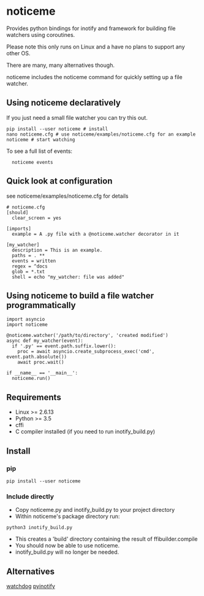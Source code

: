 # noticeme

Provides python bindings for inotify and framework for building file watchers using coroutines.

Please note this only runs on Linux and a have no plans to support any other OS.

There are many, many alternatives though.

noticeme includes the noticeme command for quickly setting up a file watcher.

## Using noticeme declaratively

If you just need a small file watcher you can try this out.

```
pip install --user noticeme # install
nano noticeme.cfg # use noticeme/examples/noticeme.cfg for an example
noticeme # start watching
```

To see a full list of events:

```
  noticeme events
```

## Quick look at configuration

see noticeme/examples/noticeme.cfg for details

```
# noticeme.cfg
[should]
  clear_screen = yes

[imports]
  example = A .py file with a @noticeme.watcher decorator in it

[my_watcher]
  description = This is an example.
  paths = . **
  events = written
  regex = ^docs
  glob = *.txt
  shell = echo "my_watcher: file was added"
```

## Using noticeme to build a file watcher programmatically

```
import asyncio
import noticeme

@noticeme.watcher('/path/to/directory', 'created modified')
async def my_watcher(event):
  if '.py' == event.path.suffix.lower():
    proc = await asyncio.create_subprocess_exec('cmd', event.path.absolute())
    await proc.wait()

if __name__ == '__main__':
  noticeme.run()
```

## Requirements

- Linux >= 2.6.13
- Python >= 3.5
- cffi
- C compiler installed (if you need to run inotify_build.py)

## Install

### pip

```
pip install --user noticeme
```

### Include directly

- Copy noticeme.py and inotify_build.py to your project directory
- Within noticeme's package directory run:

```
python3 inotify_build.py
```

- This creates a 'build' directory containing the result of ffibuilder.compile
- You should now be able to use noticeme.
- inotify_build.py will no longer be needed.

## Alternatives

[watchdog](https://github.com/gorakhargosh/watchdog)
[pyinotify](https://github.com/seb-m/pyinotify)
